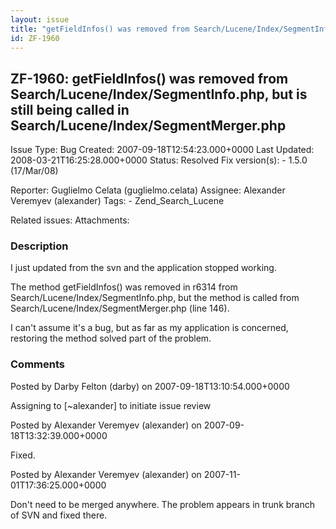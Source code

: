 ```yaml
---
layout: issue
title: "getFieldInfos() was removed from Search/Lucene/Index/SegmentInfo.php, but is still being called in Search/Lucene/Index/SegmentMerger.php"
id: ZF-1960
---
```


ZF-1960: getFieldInfos() was removed from Search/Lucene/Index/SegmentInfo.php, but is still being called in Search/Lucene/Index/SegmentMerger.php
-------------------------------------------------------------------------------------------------------------------------------------------------

 Issue Type: Bug Created: 2007-09-18T12:54:23.000+0000 Last Updated: 2008-03-21T16:25:28.000+0000 Status: Resolved Fix version(s): - 1.5.0 (17/Mar/08)
 
 Reporter:  Guglielmo Celata (guglielmo.celata)  Assignee:  Alexander Veremyev (alexander)  Tags: - Zend\_Search\_Lucene
 
 Related issues: 
 Attachments: 
### Description

I just updated from the svn and the application stopped working.

The method getFieldInfos() was removed in r6314 from Search/Lucene/Index/SegmentInfo.php, but the method is called from Search/Lucene/Index/SegmentMerger.php (line 146).

I can't assume it's a bug, but as far as my application is concerned, restoring the method solved part of the problem.

 

 

### Comments

Posted by Darby Felton (darby) on 2007-09-18T13:10:54.000+0000

Assigning to [~alexander] to initiate issue review

 

 

Posted by Alexander Veremyev (alexander) on 2007-09-18T13:32:39.000+0000

Fixed.

 

 

Posted by Alexander Veremyev (alexander) on 2007-11-01T17:36:25.000+0000

Don't need to be merged anywhere. The problem appears in trunk branch of SVN and fixed there.

 

 